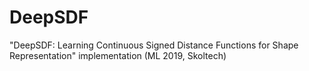 # DeepSDF
"DeepSDF: Learning Continuous Signed Distance Functions for Shape Representation" implementation (ML 2019, Skoltech)
